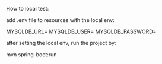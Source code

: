 How to local test:

add .env file to resources with the local env:

MYSQLDB_URL=
MYSQLDB_USER=
MYSQLDB_PASSWORD=

after setting the local env, run the project by:

mvn spring-boot:run